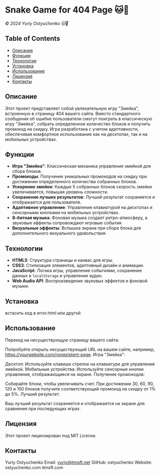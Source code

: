 # Snake Game for 404 Page 🐱🐾

*© 2024 Yuriy Ostyuchenko 🐱🐾*

## Table of Contents

- [Описание](#описание)
- [Функции](#функции)
- [Технологии](#технологии)
- [Установка](#установка)
- [Использование](#использование)
- [Лицензия](#лицензия)
- [Контакты](#контакты)

## Описание

Этот проект представляет собой увлекательную игру "Змейка", встроенную в страницу 404 вашего сайта. Вместо стандартного сообщения об ошибке пользователи смогут поиграть в классическую игру "Змейка", собрать определенное количество блоков и получить промокод на скидку. Игра разработана с учетом адаптивности, обеспечивая комфортное использование как на десктопах, так и на мобильных устройствах.

## Функции

- **Игра "Змейка"**: Классическая механика управления змейкой для сбора блоков.
- **Промокоды**: Получение уникальных промокодов на скидку при достижении определенного количества собранных блоков.
- **Ускорение змейки**: Каждые 5 собранных блоков скорость змейки увеличивается, повышая уровень сложности.
- **Сохранение лучших результатов**: Лучший результат сохраняется и отображается для пользователя.
- **Адаптивное управление**: Управление клавиатурой на десктопах и сенсорными кнопками на мобильных устройствах.
- **8-битная музыка**: Фоновая музыка создает ретро-атмосферу, а звуковые эффекты сопровождают игровые события.
- **Визуальные эффекты**: Вспышка экрана при сборе блока для дополнительного визуального удовольствия.

## Технологии

- **HTML5**: Структура страницы и канвас для игры.
- **CSS3**: Стилизация элементов, адаптивный дизайн и анимации.
- **JavaScript**: Логика игры, управление событиями, сохранение данных в `localStorage` и управление аудио.
- **Web Audio API**: Воспроизведение звуковых эффектов и фоновой музыки.

## Установка

встасить код в error.html или другой

## Использование
Переход на несуществующую страницу вашего сайта:

Попробуйте открыть несуществующий URL на вашем сайте, например, https://yourwebsite.com/nonexistent-page.
Игра "Змейка":

Десктоп: Используйте клавиши стрелок на клавиатуре для управления змейкой.
Мобильные устройства: Используйте сенсорные кнопки управления, отображающиеся на экране.
Получение промокодов:

Собирайте блоки, чтобы увеличивать счет.
При достижении 30, 60, 90, 120 и 150 блоков получите соответствующий промокод на скидку от 1% до 5%.
Лучший результат:

Ваш лучший результат сохраняется и отображается на экране для сравнения при последующих играх.

## Лицензия
Этот проект лицензирован под MIT License.

## Контакты
Yuriy Ostyuchenko
Email: yuriy@itmsft.net
GitHub: ostyuchenko
Website: ostyuchenko.com itmsft.com

